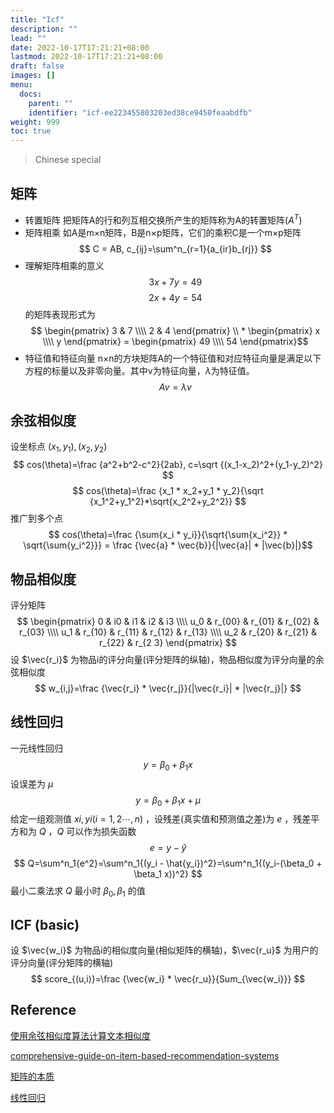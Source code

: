 ```yaml
---
title: "Icf"
description: ""
lead: ""
date: 2022-10-17T17:21:21+08:00
lastmod: 2022-10-17T17:21:21+08:00
draft: false
images: []
menu:
  docs:
    parent: ""
    identifier: "icf-ee223455803203ed38ce9450feaabdfb"
weight: 999
toc: true
---
```

> Chinese special
## 矩阵
* 转置矩阵
把矩阵A的行和列互相交换所产生的矩阵称为A的转置矩阵($A^T$)
* 矩阵相乘
如A是m×n矩阵，B是n×p矩阵，它们的乘积C是一个m×p矩阵
$$ C = AB, c_{ij}=\sum^n_{r=1}{a_{ir}b_{rj}} $$
* 理解矩阵相乘的意义
$$ 3x + 7y = 49 $$
$$ 2x + 4y = 54 $$
的矩阵表现形式为
$$ \begin{pmatrix} 3 & 7 \\\\ 2 & 4 \end{pmatrix} \\ * \begin{pmatrix} x \\\\ y \end{pmatrix} = \begin{pmatrix} 49 \\\\ 54 \end{pmatrix}$$
* 特征值和特征向量
n×n的方块矩阵A的一个特征值和对应特征向量是满足以下方程的标量以及非零向量。其中v为特征向量，$\lambda$为特征值。
$$ Av=\lambda v $$
## 余弦相似度
设坐标点 $(x_1,y_1), (x_2,y_2)$
$$ cos(\theta)=\frac {a^2+b^2-c^2}{2ab}, c=\sqrt {(x_1-x_2)^2+(y_1-y_2)^2} $$
$$ cos(\theta)=\frac {x_1 * x_2+y_1 * y_2}{\sqrt {x_1^2+y_1^2}*\sqrt{x_2^2+y_2^2}} $$
推广到多个点
$$ cos(\theta)=\frac {\sum{x_i * y_i}}{\sqrt{\sum{x_i^2}} * \sqrt{\sum{y_i^2}}} = \frac {\vec{a} * \vec{b}}{|\vec{a}| * |\vec{b}|}$$
## 物品相似度
评分矩阵
$$ \begin{pmatrix} 0 & i0 & i1 & i2 & i3 \\\\ u_0 & r_{00} & r_{01} & r_{02} & r_{03} \\\\ u_1 & r_{10} & r_{11} & r_{12} & r_{13} \\\\ u_2 & r_{20} & r_{21} & r_{22} & r_{2 3} \end{pmatrix} $$
设 $\vec{r_i}$ 为物品i的评分向量(评分矩阵的纵轴)，物品相似度为评分向量的余弦相似度
$$ w_{i,j}=\frac {\vec{r_i} * \vec{r_j}}{|\vec{r_i}| * |\vec{r_j}|} $$
## 线性回归
一元线性回归
$$ y=\beta_0 + \beta_1 x $$
设误差为 $\mu$
$$ y=\beta_0 + \beta_1 x + \mu $$
给定一组观测值 $xi,yi (i=1,2\cdots ,n)$ ，设残差(真实值和预测值之差)为 $e$ ，残差平方和为 $Q$ ，$Q$ 可以作为损失函数
$$ e=y - \hat{y} $$
$$ Q=\sum^n_1{e^2}=\sum^n_1{(y_i - \hat{y_i})^2}=\sum^n_1{(y_i-(\beta_0 + \beta_1 x))^2} $$
最小二乘法求 $Q$ 最小时 $\beta_0, \beta_1$ 的值
## ICF (basic)
设 $\vec{w_i}$ 为物品i的相似度向量(相似矩阵的横轴)，$\vec{r_u}$ 为用户的评分向量(评分矩阵的横轴)
$$ score_{(u,i)}=\frac {\vec{w_i} * \vec{r_u}}{Sum_{\vec{w_i}}} $$

## Reference
[使用余弦相似度算法计算文本相似度](https://zhuanlan.zhihu.com/p/43396514)

[comprehensive-guide-on-item-based-recommendation-systems](https://towardsdatascience.com/comprehensive-guide-on-item-based-recommendation-systems-d67e40e2b75d)

[矩阵的本质](https://www.zhihu.com/question/22047061)

[线性回归](https://zhuanlan.zhihu.com/p/72513104)